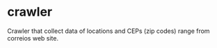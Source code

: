 # crawler
Crawler that collect data of locations and CEPs (zip codes) range from correios web site.
